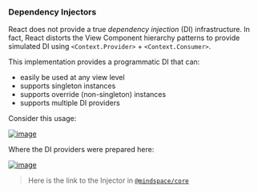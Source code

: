 ### Dependency Injectors

React does not provide a true _dependency injection_ (DI) infrastructure. In fact, React distorts the View Component hierarchy patterns to provide simulated DI using `<Context.Provider>` + `<Context.Consumer>`.

This implementation provides a programmatic DI that can:

- easily be used at any view level
- supports singleton instances
- supports override (non-singleton) instances
- supports multiple DI providers

Consider this usage:

[![image](https://user-images.githubusercontent.com/210413/67902275-d1e8a000-fb36-11e9-967c-60d2aedc119b.png)
](https://github.com/Mindspace/react-workshop/blob/finish/rxjs/apps/starter/src/app/ui/contacts/contacts-list.tsx#L41)

Where the DI providers were prepared here:

[![image](https://user-images.githubusercontent.com/210413/67991135-30c91a80-fc06-11e9-83f2-efee92f52b32.png)
](https://github.com/Mindspace/react-workshop/blob/finish/rxjs/apps/starter/src/app/%2Bstate/contacts.injector.ts)

> Here is the link to the Injector in [`@mindspace/core`](https://github.com/Mindspace/react-workshop/blob/finish/rxjs/libs/core/src/lib/di/injector.ts)
